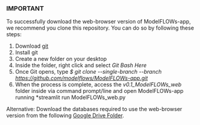 ### IMPORTANT

To successfully download the web-browser version of ModelFLOWs-app, we recommend you clone this repository. You can do so by following these steps:
1) Download [git](https://git-scm.com/)
2) Install git
3) Create a new folder on your desktop
4) Inside the folder, right click and select *Git Bash Here*
5) Once Git opens, type *$ git clone --single-branch --branch https://github.com/modelflows/ModelFLOWs-app.git*
6) When the process is complete, access the *v0.1_ModelFLOWs_web* folder inside via command prompt/line and open ModelFLOWs-app running *streamlit run ModelFLOWs_web.py

Alternative:
Download the databases required to use the web-browser version from the following [Google Drive Folder](https://drive.google.com/drive/folders/1v-BU5kT8arbDrgGndZir-Et0K4MIrDs1).
